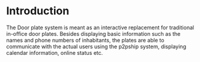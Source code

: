 # Introduction #

The Door plate system is meant as an interactive replacement for traditional in-office door plates. Besides displaying basic information such as the names and phone numbers of inhabitants, the plates are able to communicate with the actual users using the p2pship system, displaying calendar information, online status etc.